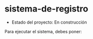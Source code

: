# sistema-de-registro

- Estado del proyecto: En construcción

Para ejecutar el sistema, debes poner:

